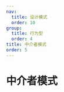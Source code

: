 ```yaml
---
nav:
  title: 设计模式
  order: 10
group:
  title: 行为型
  order: 4
title: 中介者模式
order: 5
---
```


# 中介者模式
